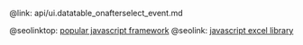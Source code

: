 @link: api/ui.datatable_onafterselect_event.md

@seolinktop: [popular javascript framework](https://webix.com)
@seolink: [javascript excel library](https://webix.com/widget/excel_viewer/)